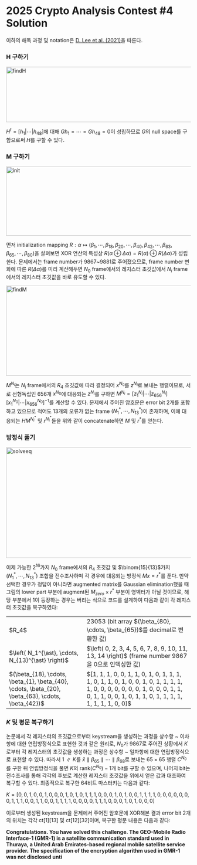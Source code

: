 # 2025 Crypto Analysis Contest #4 Solution

이하의 해독 과정 및 notation은 [D. Lee et al. (2021)](https://ieeexplore.ieee.org/document/9666909)을 따른다.

### H 구하기

<img width="680" height="151" alt="findH" src="https://github.com/user-attachments/assets/ea559f10-448c-4fff-9425-763385b20bdd" />

$H^t = \left[ h_1 | \cdots | h_{48} \right]$에 대해 $Gh_1 = \cdots = Gh_{48} = 0$이 성립하므로 $G$의 null space를 구함으로써 $H$를 구할 수 있다.

### M 구하기

<img width="643" height="189" alt="init" src="https://github.com/user-attachments/assets/e992098d-5abd-48d7-a760-ac50bdd4dacd" />


먼저 initialization mapping $R: \alpha \mapsto (\beta_1, \cdots, \beta_{18}, \beta_{20}, \cdots, \beta_{40}, \beta_{42}, \cdots, \beta_{63}, \beta_{65}, \cdots, \beta_{80})$을 살펴보면 XOR 연산의 특성상 $R(\alpha \oplus \Delta \alpha) = R(\alpha) \oplus R(\Delta \alpha)$가 성립한다. 문제에서는 frame number가 9867~9881로 주어졌으므로, frame number 변화에 따른 $R(\Delta \alpha)$를 미리 계산해두면 $N_0$ frame에서의 레지스터 초깃값에서 $N_i$ frame에서의 레지스터 초깃값을 바로 유도할 수 있다.

<img width="680" height="246" alt="findM" src="https://github.com/user-attachments/assets/b66a91ce-c9a1-4f5a-b25a-4ce8795aa66a" />

$M^{N_i}$는 $N_i$ frame에서의 $R_4$ 초깃값에 따라 결정되어 $x^{N_0}$를 $z^{N_i}$로 보내는 행렬이므로, 서로 선형독립인 656개 $x^{N_0}$에 대응되는 $z^{N_i}$를 구하면 $M^{N_i} = \left[ z_1^{N_i} | \cdots | z_{656}^{N_i} \right] \left[ x_1^{N_0} | \cdots | x_{656}^{N_0} \right] ^{-1}$를 계산할 수 있다. 문제에서 주어진 암호문은 error bit 2개를 포함하고 있으므로 적어도 13개의 오류가 없는 frame $\left( N_1^{\ast}, \cdots, N_{13}^{\ast} \right)$이 존재하며, 이에 대응되는 $HM^{N_i^{\ast}}$ 및 $r^{N_i^{\ast}}$들을 위와 같이 concatenate하면 $M$ 및 $r^{\ast}$를 얻는다.

### 방정식 풀기

<img width="680" height="302" alt="solveeq" src="https://github.com/user-attachments/assets/3d2a8a08-54df-493b-b9c9-ec6fd2aa0935" />

이제 가능한 $2^{16}$가지 $N_0$ frame에서의 $R_4$ 초깃값 및 $\binom{15}{13}$가지 $\left( N_1^{\ast}, \cdots, N_{13}^{\ast} \right)$ 조합을 전수조사하며 각 경우에 대응되는 방정식 $Mx = r^{\ast}$를 푼다. 만약 선택한 경우가 정답이 아니라면 augmented matrix를 Gaussian elimination했을 때 그림의 lower part 부분에 augment된 $M_{zero} \times r^{\ast}$ 부분이 영벡터가 아닐 것이므로, 해당 부분에서 1이 등장하는 경우는 버리는 식으로 코드를 설계하여 다음과 같이 각 레지스터 초깃값을 복구하였다:

<table>
  <tr>
    <td>
      $R_4$
    </td>
    <td>
      23053 (bit array $(\beta_{80}, \cdots, \beta_{65})$를 decimal로 변환한 값)
    </td>
  </tr>
  <tr>
    <td>
      $\left( N_1^{\ast}, \cdots, N_{13}^{\ast} \right)$
    </td>
    <td>
      $\left( 0, 2, 3, 4, 5, 6, 7, 8, 9, 10, 11, 13, 14 \right)$ (frame number 9867을 0으로 인덱싱한 값)
    </td>
  </tr>
  <tr>
    <td>
      $(\beta_{18}, \cdots, \beta_{1}, \beta_{40}, \cdots, \beta_{20}, \beta_{63}, \cdots, \beta_{42})$
    </td>
    <td>
      $[1, 1, 1, 0, 0, 1, 1, 0, 1, 0, 1, 1, 1, 1, 0, 1, 1, 0, 1, 0, 0, 1, 0, 1, 1, 1, 1, 1, 0, 0, 0, 0, 0, 0, 0, 1, 0, 0, 0, 1, 1, 0, 1, 1, 0, 0, 1, 0, 1, 1, 0, 1, 1, 1, 1, 1, 1, 1, 1, 0, 0]$
    </td>
  </tr>
</table>

### $K$ 및 평문 복구하기

논문에서 각 레지스터의 초깃값으로부터 keystream을 생성하는 과정을 상수항 \~ 이차항에 대한 연립방정식으로 표현한 것과 같은 원리로, $N_0$가 9867로 주어진 상황에서 $K$로부터 각 레지스터의 초깃값을 생성하는 과정은 상수항 \~ 일차항에 대한 연립방정식으로 표현할 수 있다. 따라서 $1 \parallel K$를 $\bar{x} \parallel \beta_{65} \parallel \cdots \parallel \beta_{68}$로 보내는 $65 \times 65$ 행렬 $C^{N_0}$를 구한 뒤 연립방정식을 풀면 $K$의 $\mathrm{rank}(C^{N_0}) - 1$개 bit를 구할 수 있으며, 나머지 bit는 전수조사를 통해 각각의  후보로 계산한 레지스터 초깃값을 위에서 얻은 값과 대조하여 복구할 수 있다. 최종적으로 복구한 64비트 마스터키는 다음과 같다:

$K = [0, 0, 1, 0, 0, 1, 0, 0, 0, 1, 0, 1, 0, 1, 1, 1, 0, 0, 0, 1, 0, 1, 0, 0, 1, 1, 1, 1, 0, 0, 0, 0, 0, 0, 0, 1, 1, 1, 0, 0, 1, 1, 0, 0, 1, 1, 1, 1, 0, 0, 0, 0, 1, 1, 1, 0, 0, 0, 1, 0, 1, 0, 0, 0]$

이로부터 생성된 keystream을 문제에서 주어진 암호문에 XOR해본 결과 error bit 2개의 위치는 각각 ct[1][13] 및 ct[12][32]이며, 복구한 평문 내용은 다음과 같다:

**Congratulations. You have solved this challenge. The GEO-Mobile Radio Interface-1 (GMR-1) is a satellite communication standard used in Thuraya, a United Arab Emirates-based regional mobile satellite service provider. The specification of the encryption algorithm used in GMR-1 was not disclosed unti**
